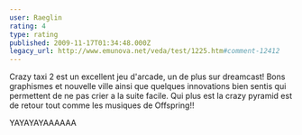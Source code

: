 ```yaml
---
user: Raeglin
rating: 4
type: rating
published: 2009-11-17T01:34:48.000Z
legacy_url: http://www.emunova.net/veda/test/1225.htm#comment-12412
---
```

Crazy taxi 2 est un excellent jeu d'arcade, un de plus sur dreamcast!
Bons graphismes et nouvelle ville ainsi que quelques innovations bien sentis qui permettent de ne pas crier a la suite facile.
Qui plus est la crazy pyramid est de retour tout comme les musiques de Offspring!!

YAYAYAYAAAAAA